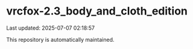 # vrcfox-2.3_body_and_cloth_edition

Last updated: 2025-07-07 02:18:57

This repository is automatically maintained.
